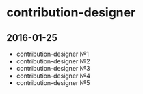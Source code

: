 # contribution-designer

## 2016-01-25
* contribution-designer №1
* contribution-designer №2
* contribution-designer №3
* contribution-designer №4
* contribution-designer №5
